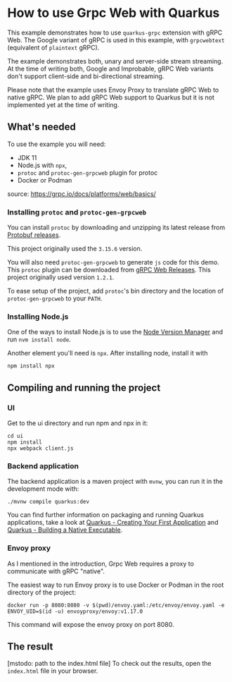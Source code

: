 # How to use Grpc Web with Quarkus

This example demonstrates how to use `quarkus-grpc` extension with gRPC Web.
The Google variant of gRPC is used in this example, with `grpcwebtext` (equivalent of `plaintext` gRPC).

The example demonstrates both, unary and server-side stream streaming.
At the time of writing both, Google and Improbable, gRPC Web variants don't support client-side and bi-directional streaming.

Please note that the example uses Envoy Proxy to translate gRPC Web to native gRPC. We plan to add gRPC Web support to Quarkus but it is not implemented yet at the time of writing.


## What's needed

To use the example you will need:
- JDK 11
- Node.js with `npx`,
- `protoc` and `protoc-gen-grpcweb` plugin for protoc
- Docker or Podman

source: https://grpc.io/docs/platforms/web/basics/

### Installing `protoc` and `protoc-gen-grpcweb`
You can install `protoc` by downloading and unzipping its latest release from [Protobuf releases](https://github.com/protocolbuffers/protobuf/releases/).

This project originally used the `3.15.6` version.

You will also need `protoc-gen-grpcweb` to generate `js` code for this demo. This `protoc` plugin can be downloaded from [gRPC Web Releases](https://github.com/grpc/grpc-web/releases). This project originally used version `1.2.1`.

To ease setup of the project, add `protoc`'s  bin directory and the location of `protoc-gen-grpcweb` to your `PATH`.


### Installing Node.js
One of the ways to install Node.js is to use the [Node Version Manager](https://github.com/nvm-sh/nvm) and run `nvm install node`.

Another element you'll need is `npx`. After installing node, install it with

```
npm install npx
```

## Compiling and running the project

### UI
Get to the ui directory and run npm and npx in it:

```
cd ui
npm install
npx webpack client.js
```

### Backend application
The backend application is a maven project with `mvnw`, you can run it in the development mode with:
```
./mvnw compile quarkus:dev
```

You can find further information on packaging and running Quarkus applications, take a look at
[Quarkus - Creating Your First Application](https://quarkus.io/guides/getting-started#packaging-and-run-the-application) and [Quarkus - Building a Native Executable](https://quarkus.io/guides/building-native-image).

### Envoy proxy
As I mentioned in the introduction, Grpc Web requires a proxy to communicate with gRPC "native".

The easiest way to run Envoy proxy is to use Docker or Podman in the root directory of the project:
```
docker run -p 8080:8080 -v $(pwd)/envoy.yaml:/etc/envoy/envoy.yaml -e ENVOY_UID=$(id -u) envoyproxy/envoy:v1.17.0
```

This command will expose the envoy proxy on port 8080.

## The result
[mstodo: path to the index.html file]
To check out the results, open the `index.html` file in your browser.